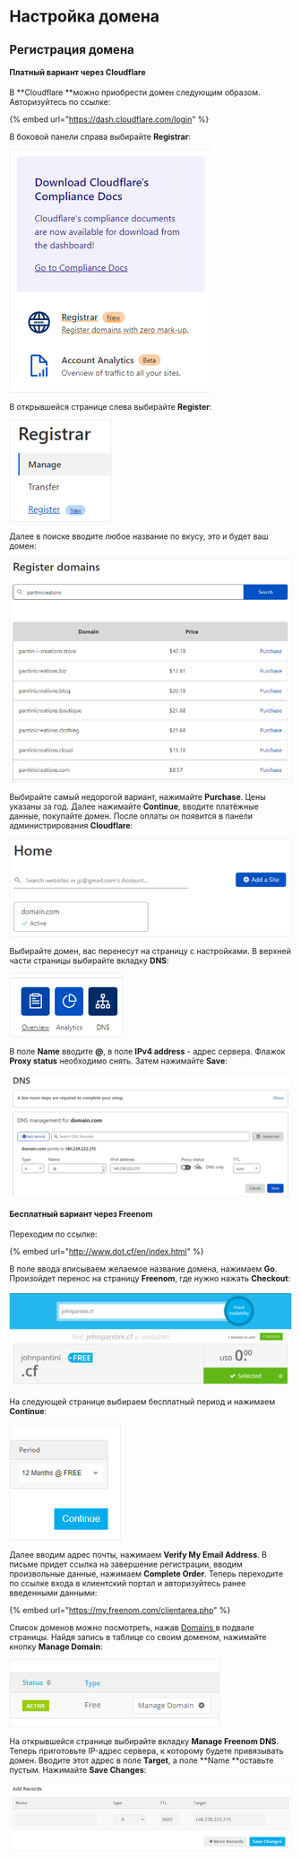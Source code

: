 # Настройка домена

## Регистрация домена

#### Платный вариант через Cloudflare

В **Cloudflare **можно приобрести домен следующим образом. Авторизуйтесь по ссылке:

{% embed url="https://dash.cloudflare.com/login" %}

В боковой панели справа выбирайте **Registrar**:

![](<../.gitbook/assets/image (350).png>)

В открывшейся странице слева выбирайте **Register**:

![](<../.gitbook/assets/image (343).png>)

Далее в поиске вводите любое название по вкусу, это и будет ваш домен:

![](<../.gitbook/assets/image (348).png>)

Выбирайте самый недорогой вариант, нажимайте **Purchase**. Цены указаны за год. Далее нажимайте **Continue**, вводите платёжные данные, покупайте домен. После оплаты он появится в панели администрирования **Cloudflare**:

![](<../.gitbook/assets/image (352) (1).png>)

Выбирайте домен, вас перенесут на страницу с настройками. В верхней части страницы выбирайте вкладку **DNS**:

![](<../.gitbook/assets/image (349).png>)

В поле **Name** вводите **@**, в поле **IPv4 address** - адрес сервера. Флажок **Proxy status** необходимо снять. Затем нажимайте **Save**:

![](<../.gitbook/assets/image (355).png>)

#### Бесплатный вариант через Freenom

Переходим по ссылке:

{% embed url="http://www.dot.cf/en/index.html" %}

В поле ввода вписываем желаемое название домена, нажимаем **Go**. Произойдет перенос на страницу **Freenom**, где нужно нажать **Checkout**:

![](<../.gitbook/assets/image (344).png>)

На следующей странице выбираем бесплатный период и нажимаем **Continue**:

![](<../.gitbook/assets/image (353).png>)

Далее вводим адрес почты, нажимаем **Verify My Email Address**. В письме придет ссылка на завершение регистрации, вводим произвольные данные, нажимаем **Complete Order**. Теперь переходите по ссылке входа в клиентский портал и авторизуйтесь ранее введенными данными:

{% embed url="https://my.freenom.com/clientarea.php" %}

Список доменов можно посмотреть, нажав [Domains ](https://my.freenom.com/clientarea.php?action=domains)в подвале страницы. Найдя запись в таблице со своим доменом, нажимайте кнопку **Manage Domain**:

![](<../.gitbook/assets/image (347).png>)

На открывшейся странице выбирайте вкладку **Manage Freenom DNS**. Теперь приготовьте IP-адрес сервера, к которому будете привязывать домен. Вводите этот адрес в поле **Target**, а поле **Name **оставьте пустым. Нажимайте **Save Changes**:

![](<../.gitbook/assets/image (352).png>)
